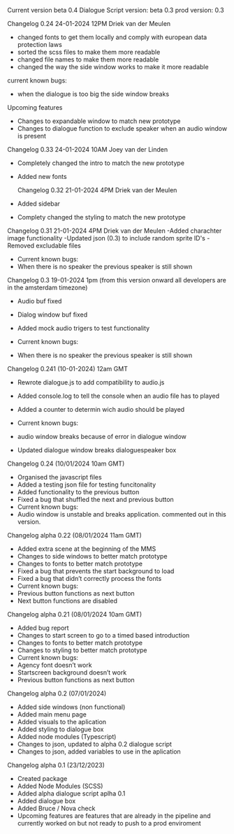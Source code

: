 Current version beta 0.4 Dialogue Script version: beta 0.3 prod version: 0.3

Changelog 0.24 24-01-2024 12PM Driek van der Meulen

- changed fonts to get them locally and comply with european data protection laws
- sorted the scss files to make them more readable
- changed file names to make them more readable
- changed the way the side window works to make it more readable

current known bugs:

- when the dialogue is too big the side window breaks

Upcoming features

- Changes to expandable window to match new prototype
- Changes to dialogue function to exclude speaker when an audio window is present

Changelog 0.33 24-01-2024 10AM Joey van der Linden

- Completely changed the intro to match the new prototype
- Added new fonts

  Changelog 0.32 21-01-2024 4PM Driek van der Meulen

- Added sidebar
- Complety changed the styling to match the new prototype

Changelog 0.31 21-01-2024 4PM Driek van der Meulen
-Added charachter image functionality
-Updated json (0.3) to include random sprite ID's
-Removed excludable files

- Current known bugs:
- When there is no speaker the previous speaker is still shown

Changelog 0.3 19-01-2024 1pm (from this version onward all developers are in the amsterdam timezone)

- Audio buf fixed
- Dialog window buf fixed
- Added mock audio trigers to test functionality

- Current known bugs:
- When there is no speaker the previous speaker is still shown

Changelog 0.241 (10-01-2024) 12am GMT

- Rewrote dialogue.js to add compatibility to audio.js
- Added console.log to tell the console when an audio file has to played
- Added a counter to determin wich audio should be played

- Current known bugs:
- audio window breaks because of error in dialogue window
- Updated dialogue window breaks dialoguespeaker box

Changelog 0.24 (10/01/2024 10am GMT)

- Organised the javascript files
- Added a testing json file for testing funcitonality
- Added functionality to the previous button
- Fixed a bug that shuffled the next and previous button
- Current known bugs:
- Audio window is unstable and breaks application. commented out in this version.

Changelog alpha 0.22 (08/01/2024 11am GMT)

- Added extra scene at the beginning of the MMS
- Changes to side windows to better match prototype
- Changes to fonts to better match prototype
- Fixed a bug that prevents the start background to load
- Fixed a bug that didn’t correctly process the fonts
- Current known bugs:
- Previous button functions as next button
- Next button functions are disabled

Changelog alpha 0.21 (08/01/2024 10am GMT)

- Added bug report
- Changes to start screen to go to a timed based introduction
- Changes to fonts to better match prototype
- Changes to styling to better match prototype
- Current known bugs:
- Agency font doesn’t work
- Startscreen background doesn’t work
- Previous button functions as next button

Changelog alpha 0.2 (07/01/2024)

- Added side windows (non functional)
- Added main menu page
- Added visuals to the aplication
- Added styling to dialogue box
- Added node modules (Typescript)
- Changes to json, updated to alpha 0.2 dialogue script
- Changes to json, added variables to use in the aplication

Changelog alpha 0.1 (23/12/2023)

- Created package
- Added Node Modules (SCSS)
- Added alpha dialogue script aplha 0.1
- Added dialogue box
- Added Bruce / Nova check
- Upcoming features are features that are already in the pipeline and currently worked on but not ready to push to a prod enviroment
